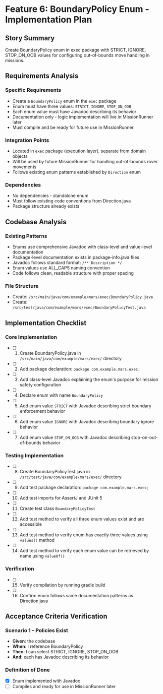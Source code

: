 # Feature 6: BoundaryPolicy Enum - Implementation Plan

## Story Summary
Create BoundaryPolicy enum in exec package with STRICT, IGNORE, STOP_ON_OOB values for configuring out-of-bounds move handling in missions.

## Requirements Analysis

### Specific Requirements
- Create a `BoundaryPolicy` enum in the `exec` package
- Enum must have three values: `STRICT`, `IGNORE`, `STOP_ON_OOB`
- Each enum value must have Javadoc describing its behavior
- Documentation only - logic implementation will live in MissionRunner later
- Must compile and be ready for future use in MissionRunner

### Integration Points
- Located in `exec` package (execution layer), separate from domain objects
- Will be used by future MissionRunner for handling out-of-bounds rover movements
- Follows existing enum patterns established by `Direction` enum

### Dependencies
- No dependencies - standalone enum
- Must follow existing code conventions from Direction.java
- Package structure already exists

## Codebase Analysis

### Existing Patterns
- Enums use comprehensive Javadoc with class-level and value-level documentation
- Package-level documentation exists in package-info.java files
- Javadoc follows standard format: `/** Description */`
- Enum values use ALL_CAPS naming convention
- Code follows clean, readable structure with proper spacing

### File Structure
- Create: `/src/main/java/com/example/mars/exec/BoundaryPolicy.java`
- Create: `/src/test/java/com/example/mars/exec/BoundaryPolicyTest.java`

## Implementation Checklist

### Core Implementation
- [ ] 1. Create BoundaryPolicy.java in `/src/main/java/com/example/mars/exec/` directory
- [ ] 2. Add package declaration: `package com.example.mars.exec;`
- [ ] 3. Add class-level Javadoc explaining the enum's purpose for mission safety configuration
- [ ] 4. Declare enum with name `BoundaryPolicy`
- [ ] 5. Add enum value `STRICT` with Javadoc describing strict boundary enforcement behavior
- [ ] 6. Add enum value `IGNORE` with Javadoc describing boundary ignore behavior
- [ ] 7. Add enum value `STOP_ON_OOB` with Javadoc describing stop-on-out-of-bounds behavior

### Testing Implementation
- [ ] 8. Create BoundaryPolicyTest.java in `/src/test/java/com/example/mars/exec/` directory
- [ ] 9. Add test package declaration: `package com.example.mars.exec;`
- [ ] 10. Add test imports for AssertJ and JUnit 5
- [ ] 11. Create test class `BoundaryPolicyTest`
- [ ] 12. Add test method to verify all three enum values exist and are accessible
- [ ] 13. Add test method to verify enum has exactly three values using `values()` method
- [ ] 14. Add test method to verify each enum value can be retrieved by name using `valueOf()`

### Verification
- [ ] 15. Verify compilation by running gradle build
- [ ] 16. Confirm enum follows same documentation patterns as Direction.java

## Acceptance Criteria Verification

### Scenario 1 – Policies Exist
- **Given**: the codebase
- **When**: I reference BoundaryPolicy
- **Then**: I can select STRICT, IGNORE, STOP_ON_OOB
- **And**: each has Javadoc describing its behavior

### Definition of Done
- [x] Enum implemented with Javadoc
- [ ] Compiles and ready for use in MissionRunner later
